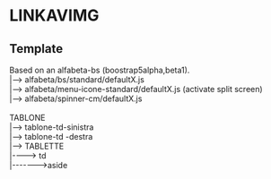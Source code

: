 # LINKAVIMG
Template
--------
Based on an alfabeta-bs (boostrap5alpha,beta1). <br/>
|--> alfabeta/bs/standard/defaultX.js <br/>
|--> alfabeta/menu-icone-standard/defaultX.js (activate split screen) <br/>
|--> alfabeta/spinner-cm/defaultX.js <br/>
<br/>
TABLONE <br/>
|--> tablone-td-sinistra <br/>
|--> tablone-td -destra <br/>
|--> TABLETTE <br/>
|----> td <br/>
|------->aside <br/>
<br/>


